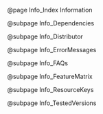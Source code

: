 @page Info_Index Information

@subpage Info_Dependencies

@subpage Info_Distributor

@subpage Info_ErrorMessages

@subpage Info_FAQs

@subpage Info_FeatureMatrix

@subpage Info_ResourceKeys

@subpage Info_TestedVersions
